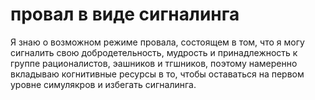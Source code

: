 # провал в виде сигналинга
Я знаю о возможном режиме провала, состоящем в том, что я могу сигналить свою добродетельность, мудрость и принадлежность к группе рационалистов, эашников и тгшников, поэтому намеренно вкладываю когнитивные ресурсы в то, чтобы оставаться на первом уровне симулякров и избегать сигналинга.